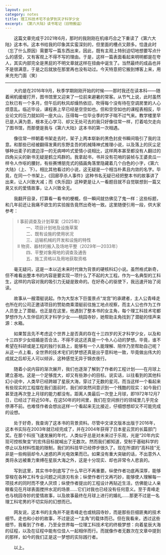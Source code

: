 ```yaml
---
layout: post
category: notes
title: 理工科技术宅不会梦到天才科学少女
excerpt: 《第六大陆》读书笔记（旧物搬运）
---
```


&emsp;&emsp;这篇文章完成于2021年6月，那时的我刚刚在机缘巧合之下重读了《第六大陆》这本书。这本书给我的印象其实蛮深刻的，但里面的槽点又颇多。恰逢此时（忘了什么原因）需要写一篇东西出来，因此，既有主观上特别迫切地想要写点什么的感受，又有客观上不得不写的理由。于是，这样一篇表面看起来明明都是在夸人，其实内部完全是黑屁的不明文章就这样在扭曲中诞生了。当然最终的成品也并不是很满意，于是之后就放在那里再也没有动过。今天特意把它搬到博客上来，用来充充门面（笑）

---------

&emsp;&emsp;大约是在2016年9月，秋季学期刚刚开始的时候——那时我还在读本科——随着闸机缓缓打开，图书馆里又迎来了一位前来避暑的常客。从节气上说，此时虽然立秋已有一个多月，但午后的秋风却燥热依旧，吹得每个没有待在空调房里的人心烦意乱。临近毕设，课程表上早已经是空空如也。但和空空如也的课程表相反，毕业论文的压力就如同一座大山，压得每一位毕业季的学子喘不过气来。教学楼里早已是人满为患，根本无心学习、却又无处可去的我只好像往常一样，打着哈欠走向了图书馆，而那便是我与《第六大陆》这本书的第一次相遇。

&emsp;&emsp;像往常一样朝着书架走去时，架子上两本崭新的黑色封皮书瞬间吸引了我的注意。和那些已经被翻得发黄的东野圭吾的机械降神式推理小说，以及落上的灰尘足够种出麦子的渡边淳一的无病呻吟式爱情小说相比，这样两本甚至都没有人翻过的四角尖尖的新书无疑是鹤立鸡群的。我拿起书，书并没有花哨的装帧与王婆卖瓜一样令人作呕的腰封，有些赛博朋克式的插画角落里隐藏着几个白色的小字，《第六大陆》（上、下）。相比其他看过的小说，这无疑是一个相当朴素且内敛的名字。毕竟，在同一个书架上，《回廊亭杀人事件》这种书名无疑已经把整本书的故事讲了出来，让人兴致大减；而《失乐园》这种更是让人一看题目就不自觉联想到一篇又臭又长的爱情故事，让人兴致全无。

&emsp;&emsp;我翻开目录，打算看一看书的梗概，但一瞬间就仿佛见了鬼一样：这些标题，和几年前还让我痛不欲生的实验报告竟然出奇地一致。这里随便引用一段，供大家参考：

>I 事前调查及计划草案（2025年）</br>
&emsp;&emsp;一、项目计划地及设施草案</br>
&emsp;&emsp;二、既有设施的使用状况</br>
&emsp;&emsp;三、运输机械的开发和设施的特性</br>
II 物资、器材的搬入及场地平整（2029年—2033年）</br>
&emsp;&emsp;四、平整对象用地的调查及通告</br>
&emsp;&emsp;五、施工资格以及用地获取资格</br>

&emsp;&emsp;毫无疑问，这是一本以近未来时代做为背景的硬核科幻小说。虽然格式新奇，但不难看出整本书的内容是要实现一项什么了不起的大工程。作为一名典型的工科生，这样的内容对我的吸引力无疑是致命的。在好奇心的驱使下，我迅速开始了阅读。

&emsp;&emsp;故事从一艘潜艇说起。作为大型水下巨蛋景点“龙宫”的承建者，主人公青峰走也所在的公司正邀请项目的赞助商乘潜艇前往施工地点视察，而主人公也作为工作人员登上了潜艇。也正是在这里，他遇到了整本书的女主角，每个理工科技术宅都梦想作为人生伴侣的天才科学少女——桃园寺妙，她帮助主角找到了潜艇的怪声来源：水箱。

&emsp;&emsp;如果暂且先不考虑这个世界上是否真的存在十三四岁的天才科学少女，以及和十三四岁少女结婚是否合法，不得不说这还真是一个令人心动的梦想。毕竟，谁不希望在科研或是工程的独行长路上，能够有一个人能理解、陪伴乃至帮助自己呢？从这一点上看，全世界的技术宅们的梦想还真是出乎意料地一致，毕竟做出伟大的成就之后却无人可以倾诉，这种感觉无异于锦衣夜行。

&emsp;&emsp;随着小说内容的渐次展开，我们也逐渐了解到了作者的工程计划——在月球上建立基地。这是一个足够庞大，却又有些渺小的目标。说实话，以往看到的其他科幻小说中，人类早已经跨越了星辰大海，穿过了无数的星河。而当这样一个看起来有些现实的工程摆在我们面前时，我们却突然间意识到一个残酷的现实：如今我们甚至连再次登上月球的能力都没有。距离人类最后一次登上月球，即1972年12月7日，已经过了将近50年。在这50年的时间里，我们在空间旅行的领域里几乎完全停滞不前。也难怪作者会想出这样一个看起来无比接近，仔细想想却又不可能完成的设想。

&emsp;&emsp;处于好奇，我查询了这本书的背景资料。尽管中文译文版本出版于2016年，这本书实际在2003年就已经完成了，并在2004年获得了日本星云赏的长篇部门奖。在那个科技飞速发展的年代，人类似乎总是对未来过于乐观，光是“20年内实现可控核聚变”的宏伟目标就喊出了无数次。然而我们都知道，受制于基础科学的停止以及材料性能的限制，我们的科技早已经停步很久了。现在所谓的“高科技”无非是一些绚丽却令人迷惑的声光电效果而已。如果没有重大突破的话，不出意外人类将永远被重力束缚在星辰大海之外，这是十分现实、却也非常令人悲哀的。

&emsp;&emsp;写到这里，其实书中到底写了什么早已不再重要。纵使作者功底再深厚，能够穿梭在各种工科专业问题之间游刃有余；纵使作者行文再巧妙，能够使人理解每一项技术的同时而不使人厌烦；纵使作者提出的工程设计再贴近生活，仿佛能让人亲眼看见在月球表面搅拌水泥的场景……它们对我也已经没有任何意义。至于青峰走也与桃园寺妙的爱情故事，以及故事最终在月球上进行的婚礼……那更不过是一名理工科宅男的不切实际的幻想而已。

&emsp;&emsp;网友说，这本书的主角并不是青峰走也或桃园寺妙，而是那些巨细匪夷的技术细节。走也和小妙的故事，不过是这一“主角”的载体而已。但在我看来，透过这些细节，我看到了作者，乃至全世界每一位理工科技术宅的终极梦想：向着星辰大海的征程，以及在征程中能有位佳人一起相伴而行。而就像作者无数次在文章中提到的那样，如今的我们正是这一梦想的实际践行者。

&emsp;&emsp;以上。
